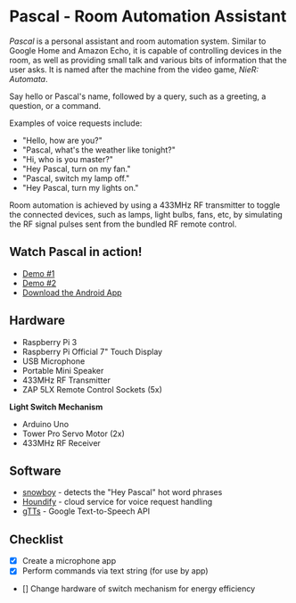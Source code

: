 Pascal - Room Automation Assistant
=============

*Pascal* is a personal assistant and room automation system. Similar to Google Home and Amazon Echo,
it is capable of controlling devices in the room, as well as providing small talk and various bits of
information that the user asks. It is named after the machine from the video game, *NieR: Automata*.

Say hello or Pascal's name, followed by a query, such as a greeting, a question, or a command.

Examples of voice requests include:
- "Hello, how are you?"
- "Pascal, what's the weather like tonight?"
- "Hi, who is you master?"
- "Hey Pascal, turn on my fan."
- "Pascal, switch my lamp off."
- "Hey Pascal, turn my lights on."

Room automation is achieved by using a 433MHz RF transmitter to toggle the connected devices, such as
lamps, light bulbs, fans, etc, by simulating the RF signal pulses sent from the bundled RF remote control.

## Watch Pascal in action!

- [Demo #1](https://youtu.be/9yTI9BmjDJw)
- [Demo #2](https://youtu.be/AAwFsfFT8-s)
- [Download the Android App](https://play.google.com/store/apps/details?id=com.khan.baron.pascal)

## Hardware

- Raspberry Pi 3
- Raspberry Pi Official 7" Touch Display
- USB Microphone
- Portable Mini Speaker
- 433MHz RF Transmitter
- ZAP 5LX Remote Control Sockets (5x)

__Light Switch Mechanism__
- Arduino Uno
- Tower Pro Servo Motor (2x)
- 433MHz RF Receiver

## Software

- [snowboy](https://github.com/Kitt-AI/snowboy) - detects the "Hey Pascal" hot word phrases
- [Houndify](https://www.houndify.com) - cloud service for voice request handling
- [gTTs](https://github.com/pndurette/gTTS) - Google Text-to-Speech API

## Checklist

- [x] Create a microphone app
- [x] Perform commands via text string (for use by app)
- [] Change hardware of switch mechanism for energy efficiency